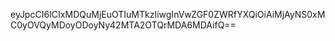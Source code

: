 eyJpcCI6ICIxMDQuMjEuOTIuMTkzIiwgInVwZGF0ZWRfYXQiOiAiMjAyNS0xMC0yOVQyMDoyODoyNy42MTA2OTQrMDA6MDAifQ==